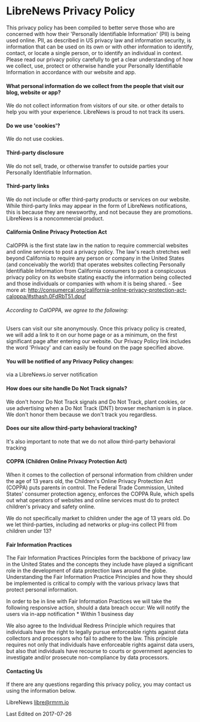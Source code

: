 # LibreNews Privacy Policy
This privacy policy has been compiled to better serve those who are concerned with how their 'Personally Identifiable Information' (PII) is being used online. PII, as described in US privacy law and information security, is information that can be used on its own or with other information to identify, contact, or locate a single person, or to identify an individual in context. Please read our privacy policy carefully to get a clear understanding of how we collect, use, protect or otherwise handle your Personally Identifiable Information in accordance with our website and app.

#### What personal information do we collect from the people that visit our blog, website or app?

We do not collect information from visitors of our site.
or other details to help you with your experience. LibreNews is proud to not track its users.

#### Do we use 'cookies'?

We do not use cookies.

#### Third-party disclosure

We do not sell, trade, or otherwise transfer to outside parties your Personally Identifiable Information.

#### Third-party links

We do not include or offer third-party products or services on our website. While third-party links may appear in the form of LibreNews notifications, this is because they are newsworthy, and not because they are promotions. LibreNews is a noncommercial product.

#### California Online Privacy Protection Act

CalOPPA is the first state law in the nation to require commercial websites and online services to post a privacy policy. The law's reach stretches well beyond California to require any person or company in the United States (and conceivably the world) that operates websites collecting Personally Identifiable Information from California consumers to post a conspicuous privacy policy on its website stating exactly the information being collected and those individuals or companies with whom it is being shared. - See more at: http://consumercal.org/california-online-privacy-protection-act-caloppa/#sthash.0FdRbT51.dpuf

###### According to CalOPPA, we agree to the following:
Users can visit our site anonymously.
Once this privacy policy is created, we will add a link to it on our home page or as a minimum, on the first significant page after entering our website.
Our Privacy Policy link includes the word 'Privacy' and can easily be found on the page specified above.

#### You will be notified of any Privacy Policy changes:
via a LibreNews.io server notification

#### How does our site handle Do Not Track signals?
We don't honor Do Not Track signals and Do Not Track, plant cookies, or use advertising when a Do Not Track (DNT) browser mechanism is in place. We don't honor them because we don't track you regardless.

#### Does our site allow third-party behavioral tracking?
It's also important to note that we do not allow third-party behavioral tracking

#### COPPA (Children Online Privacy Protection Act)

When it comes to the collection of personal information from children under the age of 13 years old, the Children's Online Privacy Protection Act (COPPA) puts parents in control. The Federal Trade Commission, United States' consumer protection agency, enforces the COPPA Rule, which spells out what operators of websites and online services must do to protect children's privacy and safety online.

We do not specifically market to children under the age of 13 years old.
Do we let third-parties, including ad networks or plug-ins collect PII from children under 13?

#### Fair Information Practices

The Fair Information Practices Principles form the backbone of privacy law in the United States and the concepts they include have played a significant role in the development of data protection laws around the globe. Understanding the Fair Information Practice Principles and how they should be implemented is critical to comply with the various privacy laws that protect personal information.

In order to be in line with Fair Information Practices we will take the following responsive action, should a data breach occur:
We will notify the users via in-app notification
      * Within 1 business day

We also agree to the Individual Redress Principle which requires that individuals have the right to legally pursue enforceable rights against data collectors and processors who fail to adhere to the law. This principle requires not only that individuals have enforceable rights against data users, but also that individuals have recourse to courts or government agencies to investigate and/or prosecute non-compliance by data processors.

#### Contacting Us

If there are any questions regarding this privacy policy, you may contact us using the information below.

LibreNews
libre@rmrm.io

Last Edited on 2017-07-26
